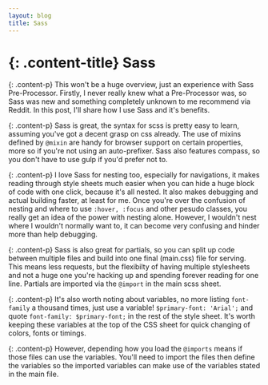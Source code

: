 ```yaml
---
layout: blog
title: Sass
---
```


{: .content-title}
Sass
=============

{: .content-p}
This won't be a huge overview, just an experience with Sass Pre-Processor. Firstly, I never really knew what a Pre-Processor was, so Sass was new and something completely unknown to me recommend via Reddit. In this post, I'll share how I use Sass and it's benefits. 

{: .content-p}
Sass is great, the syntax for scss is pretty easy to learn, assuming you've got a decent grasp on css already. The use of mixins defined by `@mixin` are handy for browser support on certain properties, more so if you're not using an auto-prefixer. Sass also features compass, so you don't have to use gulp if you'd prefer not to. 
<!--more-->

{: .content-p}
I love Sass for nesting too, especially for navigations, it makes reading through style sheets much easier when you can hide a huge block of code with one click, because it's all nested. It also makes debugging and actual building faster, at least for me. Once you're over the confusion of nesting and where to use `:hover, :focus` and other pesudo classes, you really get an idea of the power with nesting alone. However, I wouldn't nest where I wouldn't normally want to, it can become very confusing and hinder more than help debugging. 

{: .content-p}
Sass is also great for partials, so you can split up code between multiple files and build into one final (main.css) file for serving. This means less requests, but the flexibilty of having multiple stylesheets and not a huge one you're hacking up and spending forever reading for one line. Partials are imported via the `@import` in the main scss sheet. 

{: .content-p}
It's also worth noting about variables, no more listing `font-family` a thousand times, just use a variable! `$primary-font: 'Arial';` and quote `font-family: $primary-font;` in the rest of the style sheet. It's worth keeping these variables at the top of the CSS sheet for quick changing of colors, fonts or timings. 

{: .content-p}
However, depending how you load the `@imports` means if those files can use the variables. You'll need to import the files then define the variables so the imported variables can make use of the variables stated in the main file. 
